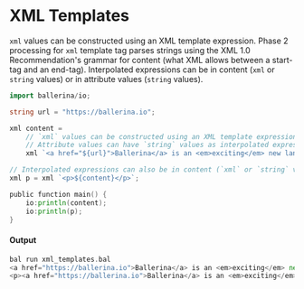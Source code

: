 # XML Templates

 `xml` values can be constructed using an XML template expression.
 Phase 2 processing for `xml` template tag parses strings using 
 the XML 1.0 Recommendation's grammar for content (what XML allows 
 between a start-tag and an end-tag).
 Interpolated expressions can be in content (`xml` or `string` values) 
 or in attribute values (`string` values).

```go
import ballerina/io;

string url = "https://ballerina.io";

xml content = 
    // `xml` values can be constructed using an XML template expression.
    // Attribute values can have `string` values as interpolated expressions.
    xml `<a href="${url}">Ballerina</a> is an <em>exciting</em> new language!`;

// Interpolated expressions can also be in content (`xml` or `string` values).
xml p = xml `<p>${content}</p>`;

public function main() {
    io:println(content);
    io:println(p);
}
```

#### Output

```go
bal run xml_templates.bal
<a href="https://ballerina.io">Ballerina</a> is an <em>exciting</em> new language!
<p><a href="https://ballerina.io">Ballerina</a> is an <em>exciting</em> new language!</p>
```
